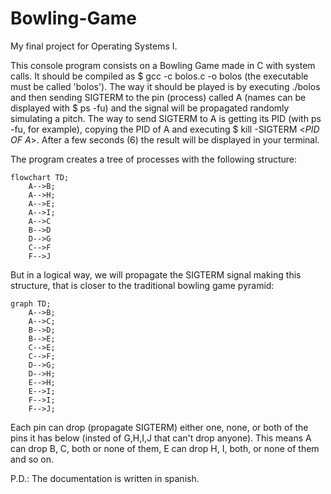# Bowling-Game
My final project for Operating Systems I.

This console program consists on a Bowling Game made in C with system calls. It should be compiled as $ gcc -c bolos.c -o bolos (the executable must be called 'bolos'). The way it should be played is by executing ./bolos and then sending SIGTERM to the pin (process) called A (names can be displayed with $ ps -fu) and the signal will be propagated randomly simulating a pitch. The way to send SIGTERM to A is getting its PID (with ps -fu, for example), copying the PID of A and executing $ kill -SIGTERM <*PID OF A*>. After a few seconds (6) the result will be displayed in your terminal. 

The program creates a tree of processes with the following structure:
```mermaid
flowchart TD;
    A-->B;
    A-->H;
    A-->E;
    A-->I;
    A-->C
    B-->D
    D-->G
    C-->F
    F-->J
```

But in a logical way, we will propagate the SIGTERM signal making this structure, that is closer to the traditional bowling game pyramid:
```mermaid
graph TD;
    A-->B;
    A-->C;
    B-->D;
    B-->E;
    C-->E;
    C-->F;
    D-->G;
    D-->H;
    E-->H;
    E-->I;
    F-->I;
    F-->J;
```   

Each pin can drop (propagate SIGTERM) either one, none, or both of the pins it has below (insted of G,H,I,J that can't drop anyone). This means A can drop  B, C, both or none of them, E can drop H, I, both, or none of them and so on.

P.D.: The documentation is written in spanish.
